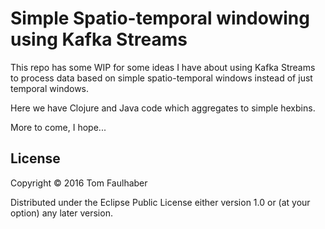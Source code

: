 # Simple Spatio-temporal windowing using Kafka Streams

This repo has some WIP for some ideas I have about using Kafka Streams to process data based on simple spatio-temporal windows instead of just temporal windows.

Here we have Clojure and Java code which aggregates to simple hexbins.

More to come, I hope...

## License

Copyright © 2016 Tom Faulhaber

Distributed under the Eclipse Public License either version 1.0 or (at
your option) any later version.
